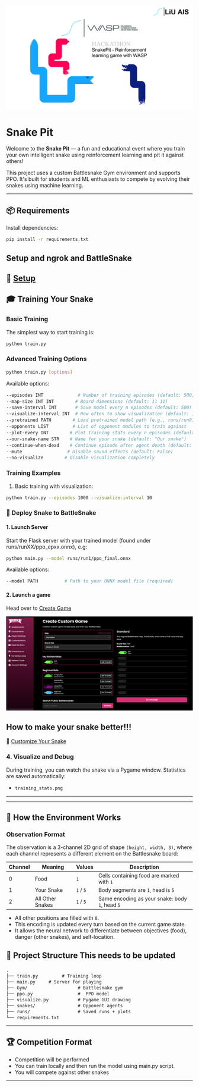 ![UI Example](docs/images/SnakePit.png)
# Snake Pit 

Welcome to the **Snake Pit** — a fun and educational event where you train your own intelligent snake using reinforcement learning and pit it against others!

This project uses a custom Battlesnake Gym environment and supports PPO. It's built for students and ML enthusiasts to compete by evolving their snakes using machine learning.

---


## 📦 Requirements
Install dependencies:
```bash
pip install -r requirements.txt
```

## Setup and ngrok and BattleSnake
🔧 [Setup](docs/setup.md)
---



## 🎓 Training Your Snake

### Basic Training

The simplest way to start training is:
```bash
python train.py
```

### Advanced Training Options

```bash
python train.py [options]
```

Available options:
```bash
--episodes INT             # Number of training episodes (default: 500)
--map-size INT INT        # Board dimensions (default: 11 11)
--save-interval INT       # Save model every n episodes (default: 500)
--visualize-interval INT  # How often to show visualization (default: 10)
--pretrained PATH        # Load pretrained model path (e.g., runs/run01/ppo_final.pt)
--opponents LIST         # List of opponent modules to train against
--plot-every INT        # Plot training stats every n episodes (default: 100)
--our-snake-name STR    # Name for your snake (default: "Our snake")
--continue-when-dead    # Continue episode after agent death (default: False)
--mute                 # Disable sound effects (default: False)
--no-visualize        # Disable visualization completely
```

### Training Examples

1. Basic training with visualization:
```bash
python train.py --episodes 1000 --visualize-interval 10
```

### 🚀 Deploy Snake to BattleSnake

#### 1. Launch Server
Start the Flask server with your trained model (found under runs/runXX/ppo_epxx.onnx), e.g:
```bash
python main.py --model runs/run1/ppo_final.onnx 
```

Available options:
```bash
--model PATH          # Path to your ONNX model file (required)            # Enable debug mode
```

#### 2. Launch a game

Head over to [Create Game](https://play.battlesnake.com/account/games/create)


![battle](docs/images/game.png)

##  How to make your snake better!!!
🔧 [Customize Your Snake](docs/customization.md)


### 4. Visualize and Debug

During training, you can watch the snake via a Pygame window. Statistics are saved automatically:
- `training_stats.png`

---


---

## 🧪 How the Environment Works
### Observation Format

The observation is a 3-channel 2D grid of shape `(height, width, 3)`, where each channel represents a different element on the Battlesnake board:

| Channel | Meaning            | Values     | Description                                                  |
|---------|--------------------|------------|--------------------------------------------------------------|
| 0       | Food               | `1`        | Cells containing food are marked with `1`                   |
| 1       | Your Snake         | `1` / `5`  | Body segments are `1`, head is `5`                          |
| 2       | All Other Snakes   | `1` / `5`  | Same encoding as your snake: body `1`, head `5`             |

- All other positions are filled with `0`.
- This encoding is updated every turn based on the current game state.
- It allows the neural network to differentiate between objectives (food), danger (other snakes), and self-location.




## 📁 Project Structure This needs to be updated

```
.
├── train.py         # Training loop
├── main.py     # Server for playing
├── Gym/                   # Battlesnake gym
├── ppo.py                 #  PPO model 
├── visualize.py           # Pygame GUI drawing
├── snakes/                # Opponent agents
├── runs/                  # Saved runs + plots
└── requirements.txt
```

---

## 🏆 Competition Format

- Competition will be performed 
- You can train locally and then run the model using main.py script.
- You will compete against other snakes

---

